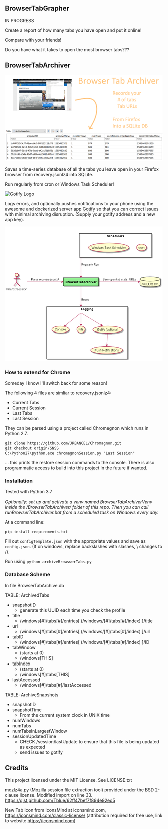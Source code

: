 ## BrowserTabGrapher

IN PROGRESS

Create a report of how many tabs you have open and put it online!

Compare with your friends!

Do you have what it takes to open the most browser tabs???

## BrowserTabArchiver

![Banner](TabArchiver.png)

Saves a time-series database of all the tabs you leave open in your Firefox browser from recovery.jsonlz4 into SQLite.

Run regularly from cron or Windows Task Scheduler!

![Gotify Logo](https://gotify.net/img/logo.png)

Logs errors, and optionally pushes notifications to your phone using the awesome and dockerized server app [Gotify](https://gotify.net/) so that you can correct issues with minimal archiving disruption. (Supply your gotify address and a new app key).

![Usecase Diagram](doc/BrowserArchiverDiagrams.png)

### How to extend for Chrome

Someday I know I'll switch back for some reason!

The following 4 files are simliar to recovery.jsonlz4:

* Current Tabs
* Current Session
* Last Tabs
* Last Session

They can be parsed using a project called Chromegnon which runs in Python 2.7.

```
git clone https://github.com/JRBANCEL/Chromagnon.git
git checkout origin/SNSS
C:\Python27\python.exe chromagnonSession.py "Last Session"
```

... this prints the restore session commands to the console. There is also programmatic access to build into this project in the future if wanted.

### Installation

Tested with Python 3.7

*Optionally: set up and activate a venv named BrowserTabArchiverVenv inside the /BrowserTabArchiver/ folder of this repo. Then you can call runBrowserTabArchiver.bat from a scheduled task on Windows every day.*

At a command line:

```
pip install requirements.txt
```

Fill out `configTemplate.json` with the appropriate values and save as `config.json`. (If on windows, replace backslashes with slashes, \ changes to /).

Run using `python archiveBrowswerTabs.py`

### Database Scheme

In file BrowserTabArchive.db

TABLE: ArchivedTabs

* snapshotID
  * generate this UUID each time you check the profile
* title
  * /windows[#]/tabs[#]/entries[ (/windows/[#]/tabs[#]/index) ]/title
* url
  * /windows[#]/tabs[#]/entries[ (/windows/[#]/tabs[#]/index) ]/url
* tabID
  * /windows[#]/tabs[#]/entries[ (/windows/[#]/tabs[#]/index) ]/ID
* tabWindow 
  * (starts at 0)
  * /windows[THIS]
* tabIndex
  * (starts at 0)
  * /windows[#]/tabs[THIS]
* lastAccessed
    * /windows[#]/tabs[#]/lastAccessed

TABLE: ArchiveSnapshots

* snapshotID
* snapshotTime
  * From the current system clock in UNIX time
* numWindows
* numTabs
* numTabsInLargestWindow
* sessionUpdatedTime
    * CHECK /session/lastUpdate to ensure that this file is being updated as expected
    * send issues to gotify

## Credits

This project licensed under the MIT License. See LICENSE.txt

mozlz4a.py (Mozilla session file extraction tool) provided under the BSD 2-clause license. Modified import on line 33. https://gist.github.com/Tblue/62ff47bef7f894e92ed5

New Tab Icon from IconsMind at iconsmind.com, https://iconsmind.com/classic-license/ (attribution required for free use, link to website https://iconsmind.com)